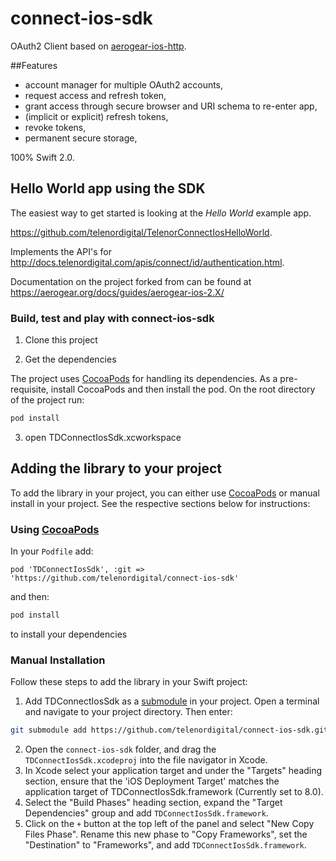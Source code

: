 # connect-ios-sdk

OAuth2 Client based on [aerogear-ios-http](https://github.com/aerogear/aerogear-ios-http). 

##Features

* account manager for multiple OAuth2 accounts,
* request access and refresh token,
* grant access through secure browser and URI schema to re-enter app,
* (implicit or explicit) refresh tokens, 
* revoke tokens,
* permanent secure storage,

100% Swift 2.0.

## Hello World app using the SDK

The easiest way to get started is looking at the _Hello World_ example app.

https://github.com/telenordigital/TelenorConnectIosHelloWorld.

Implements the API's for http://docs.telenordigital.com/apis/connect/id/authentication.html.

Documentation on the project forked from can be found at https://aerogear.org/docs/guides/aerogear-ios-2.X/

### Build, test and play with connect-ios-sdk

1. Clone this project

2. Get the dependencies

The project uses [CocoaPods](http://cocoapods.org) for handling its dependencies. As a pre-requisite, install CocoaPods and then install the pod. On the root directory of the project run:
```bash
pod install
```
3. open TDConnectIosSdk.xcworkspace

## Adding the library to your project 
To add the library in your project, you can either use [CocoaPods](http://cocoapods.org) or manual install in your project. See the respective sections below for instructions:

### Using [CocoaPods](http://cocoapods.org)
In your ```Podfile``` add:

```
pod 'TDConnectIosSdk', :git => 'https://github.com/telenordigital/connect-ios-sdk'
```

and then:

```bash
pod install
```

to install your dependencies

### Manual Installation
Follow these steps to add the library in your Swift project:

1. Add TDConnectIosSdk as a [submodule](http://git-scm.com/docs/git-submodule) in your project. Open a terminal and navigate to your project directory. Then enter:
```bash
git submodule add https://github.com/telenordigital/connect-ios-sdk.git
```
2. Open the `connect-ios-sdk` folder, and drag the `TDConnectIosSdk.xcodeproj` into the file navigator in Xcode.
3. In Xcode select your application target  and under the "Targets" heading section, ensure that the 'iOS  Deployment Target'  matches the application target of TDConnectIosSdk.framework (Currently set to 8.0).
5. Select the  "Build Phases"  heading section,  expand the "Target Dependencies" group and add  `TDConnectIosSdk.framework`.
7. Click on the `+` button at the top left of the panel and select "New Copy Files Phase". Rename this new phase to "Copy Frameworks", set the "Destination" to "Frameworks", and add `TDConnectIosSdk.framework`.
